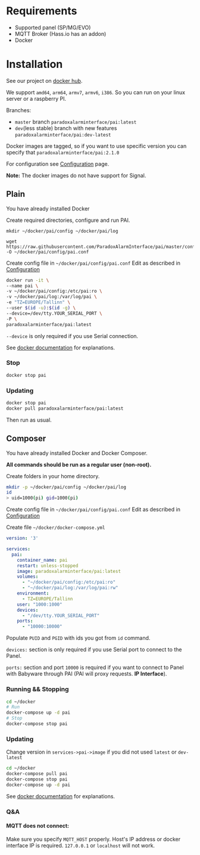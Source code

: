 # Requirements
- Supported panel (SP/MG/EVO)
- MQTT Broker (Hass.io has an addon)
- Docker

# Installation
See our project on [docker hub](https://hub.docker.com/r/paradoxalarminterface/pai).

We support `amd64`, `arm64`, `armv7`, `armv6`, `i386`. So you can run on your linux server or a raspberry PI.

Branches:

* `master` branch ```paradoxalarminterface/pai:latest```
* `dev`(less stable) branch with new features ```paradoxalarminterface/pai:dev-latest```

Docker images are tagged, so if you want to use specific version you can specify that ```paradoxalarminterface/pai:2.1.0```

For configuration see [Configuration](./Configuration) page.

**Note:** The docker images do not have support for Signal.

## Plain
You have already installed Docker

Create required directories, configure and run PAI.

```
mkdir ~/docker/pai/config ~/docker/pai/log

wget https://raw.githubusercontent.com/ParadoxAlarmInterface/pai/master/config/pai.conf.example -O ~/docker/pai/config/pai.conf
```

Create config file in `~/docker/pai/config/pai.conf`
Edit as described in [Configuration](./Configuration)

```bash
docker run -it \
--name pai \
-v ~/docker/pai/config:/etc/pai:ro \
-v ~/docker/pai/log:/var/log/pai \
-e "TZ=EUROPE/Tallinn" \
--user $(id -u):$(id -g) \
--device=/dev/tty.YOUR_SERIAL_PORT \
-P \
paradoxalarminterface/pai:latest
```

`--device` is only required if you use Serial connection.

See [docker documentation](https://docs.docker.com/engine/reference/run/) for explanations.

### Stop
```bash
docker stop pai
```

### Updating
```bash
docker stop pai
docker pull paradoxalarminterface/pai:latest
```

Then run as usual.

## Composer
You have already installed Docker and Docker Composer.

**All commands should be run as a regular user (non-root).**

Create folders in your home directory.
```bash
mkdir -p ~/docker/pai/config ~/docker/pai/log
id
> uid=1000(pi) gid=1000(pi)
```

Create config file in `~/docker/pai/config/pai.conf`
Edit as described in [Configuration](./Configuration)

Create file `~/docker/docker-compose.yml`
```yaml
version: '3'

services:
  pai:
    container_name: pai
    restart: unless-stopped
    image: paradoxalarminterface/pai:latest
    volumes:
      - "~/docker/pai/config:/etc/pai:ro"
      - "~/docker/pai/log:/var/log/pai:rw"
    environment:
      - TZ=EUROPE/Tallinn
    user: "1000:1000"
    devices:
      - "/dev/tty.YOUR_SERIAL_PORT"
    ports:
      - "10000:10000"
```

Populate `PUID` and `PGID` with ids you got from `id` command.

`devices:` section is only required if you use Serial port to connect to the Panel.

`ports:` section and port `10000` is required if you want to connect to Panel with Babyware through PAI (PAI will proxy requests. **IP Interface**).

### Running && Stopping
```bash
cd ~/docker
# Run
docker-compose up -d pai
# Stop
docker-compose stop pai
```
### Updating
Change version in `services->pai->image` if you did not used `latest` or `dev-latest`
```bash
cd ~/docker
docker-compose pull pai
docker-compose stop pai
docker-compose up -d pai
```

See [docker documentation](https://docs.docker.com/compose/compose-file/) for explanations.

### Q&A
#### MQTT does not connect:

Make sure you specify `MQTT_HOST` properly. Host's IP address or docker interface IP is required. `127.0.0.1` or `localhost` will not work.
